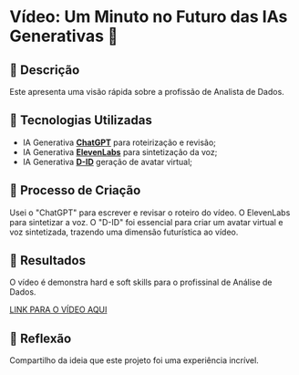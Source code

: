 # Vídeo: Um Minuto no Futuro das IAs Generativas 🎥

## 📒 Descrição
Este  apresenta uma visão rápida sobre a profissão de Analista de Dados.

## 🤖 Tecnologias Utilizadas
- IA Generativa **[ChatGPT](https://chat.openai.com)** para roteirização e revisão;
- IA Generativa **[ElevenLabs](https://elevenlabs.io/app/dubbing)** para sintetização da voz;
- IA Generativa **[D-ID](https://www.d-id.com)** geração de avatar virtual;

## 🧐 Processo de Criação
Usei o "ChatGPT" para escrever e revisar o roteiro do vídeo. O ElevenLabs para sintetizar a voz. O "D-ID" foi essencial para criar um avatar virtual e voz sintetizada, trazendo uma dimensão futurística ao vídeo. 

## 🚀 Resultados
O vídeo é demonstra hard e soft skills para o profissinal de Análise de Dados.

[LINK PARA O VÍDEO AQUI](https://studio.d-id.com/share?id=3a2007caa8ec1253401d03da78ddd30d&utm_source=copy)

## 💭 Reflexão
Compartilho da ideia que este projeto foi uma experiência incrível.

